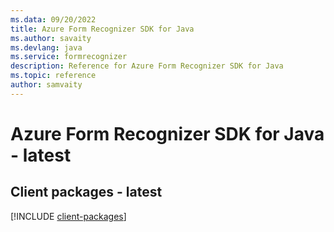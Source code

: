 ```yaml
---
ms.data: 09/20/2022
title: Azure Form Recognizer SDK for Java
ms.author: savaity
ms.devlang: java
ms.service: formrecognizer
description: Reference for Azure Form Recognizer SDK for Java
ms.topic: reference
author: samvaity
---
```

# Azure Form Recognizer SDK for Java - latest

## Client packages - latest
[!INCLUDE [client-packages](form-recognizer-client-index.md)]